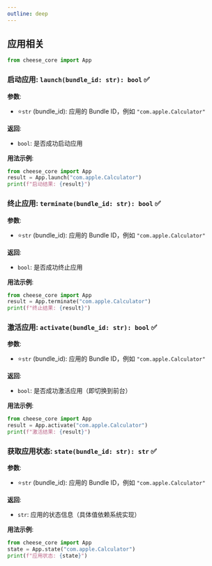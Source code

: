 ```yaml
---
outline: deep
---
```


## 应用相关

```python
from cheese_core import App
```

### 启动应用: `launch(bundle_id: str): bool`  :white_check_mark:

**参数**:

- ⭐`str` (bundle_id): 应用的 Bundle ID，例如 `"com.apple.Calculator"`

**返回**:

- `bool`: 是否成功启动应用

**用法示例**:

```python
from cheese_core import App
result = App.launch("com.apple.Calculator")
print(f"启动结果: {result}")
```

### 终止应用: `terminate(bundle_id: str): bool`  :white_check_mark:

**参数**:

- ⭐`str` (bundle_id): 应用的 Bundle ID，例如 `"com.apple.Calculator"`

**返回**:

- `bool`: 是否成功终止应用

**用法示例**:

```python
from cheese_core import App
result = App.terminate("com.apple.Calculator")
print(f"终止结果: {result}")
```

### 激活应用: `activate(bundle_id: str): bool`  :white_check_mark:

**参数**:

- ⭐`str` (bundle_id): 应用的 Bundle ID，例如 `"com.apple.Calculator"`

**返回**:

- `bool`: 是否成功激活应用（即切换到前台）

**用法示例**:

```python
from cheese_core import App
result = App.activate("com.apple.Calculator")
print(f"激活结果: {result}")
```

### 获取应用状态: `state(bundle_id: str): str`  :white_check_mark:

**参数**:

- ⭐`str` (bundle_id): 应用的 Bundle ID，例如 `"com.apple.Calculator"`

**返回**:

- `str`: 应用的状态信息（具体值依赖系统实现）

**用法示例**:

```python
from cheese_core import App
state = App.state("com.apple.Calculator")
print(f"应用状态: {state}")
```
